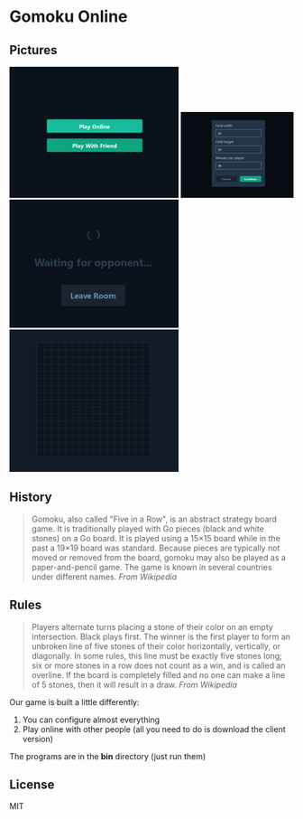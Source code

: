 # Gomoku Online

## Pictures
![Anteroom](preview/anteroom.png)
![Menu](preview/menu.png)
![Waiting Room](preview/waiting_room.png)
![Battle Grid](preview/grid.png)


## History
> Gomoku, also called "Five in a Row", is an abstract strategy board game. It is traditionally played with Go pieces (black and white stones) on a Go board. It is played using a 15×15 board while in the past a 19×19 board was standard. Because pieces are typically not moved or removed from the board, gomoku may also be played as a paper-and-pencil game. The game is known in several countries under different names.
*From Wikipedia*

## Rules
> Players alternate turns placing a stone of their color on an empty intersection. Black plays first. The winner is the first player to form an unbroken line of five stones of their color horizontally, vertically, or diagonally. In some rules, this line must be exactly five stones long; six or more stones in a row does not count as a win, and is called an overline. If the board is completely filled and no one can make a line of 5 stones, then it will result in a draw.
*From Wikipedia*

Our game is built a little differently:
1) You can configure almost everything
2) Play online with other people (all you need to do is download the client version)

The programs are in the **bin** directory (just run them)

## License

MIT